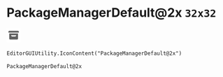 # PackageManagerDefault@2x `32x32`
<img src="/img/PackageManagerDefault@2x.png" width=32 height=32>

``` CSharp
EditorGUIUtility.IconContent("PackageManagerDefault@2x")
```
```
PackageManagerDefault@2x
```
